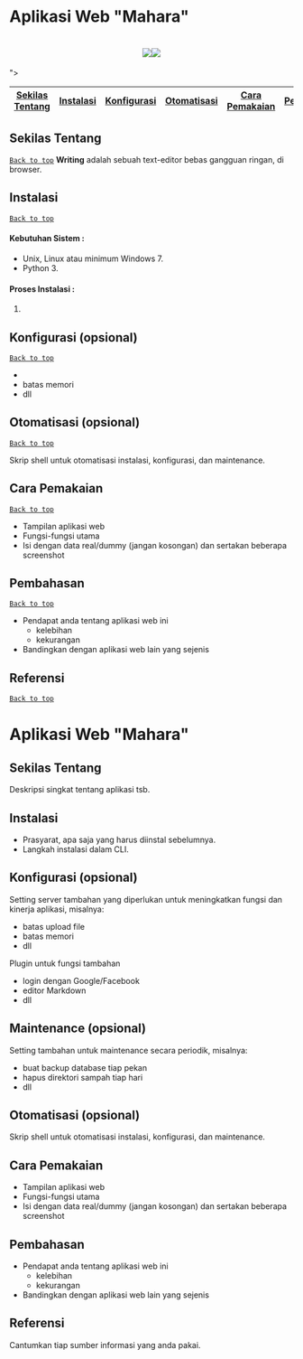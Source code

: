 # Aplikasi Web "Mahara"

<h1 align="center"><img src="<h1 align="center"><img src="https://1.bp.blogspot.com/-3za0XKJuLSc/WNfUgBtwwFI/AAAAAAAAGiQ/ADAfpkEiUn0w6FHDjMpt-i3PzYyMBtNQQCLcB/s1600/1.png"></h1>"></h1>

[Sekilas Tentang](#sekilas-tentang) | [Instalasi](#instalasi) | [Konfigurasi](#konfigurasi) | [Otomatisasi](#otomatisasi) | [Cara Pemakaian](#cara-pemakaian) | [Pembahasan](#pembahasan) | [Referensi](#referensi)
:---:|:---:|:---:|:---:|:---:|:---:|:---:

## Sekilas Tentang
[`Back to top`](#)
**Writing** adalah sebuah text-editor bebas gangguan ringan, di browser.


## Instalasi
[`Back to top`](#)

#### Kebutuhan Sistem :
- Unix, Linux atau minimum Windows 7.
- Python 3.

#### Proses Instalasi :
1. 

## Konfigurasi (opsional)
[`Back to top`](#)

- 
- batas memori
- dll


## Otomatisasi (opsional)
[`Back to top`](#)

Skrip shell untuk otomatisasi instalasi, konfigurasi, dan maintenance.


## Cara Pemakaian
[`Back to top`](#)

- Tampilan aplikasi web
- Fungsi-fungsi utama
- Isi dengan data real/dummy (jangan kosongan) dan sertakan beberapa screenshot


## Pembahasan
[`Back to top`](#)

- Pendapat anda tentang aplikasi web ini
    - kelebihan
    - kekurangan
- Bandingkan dengan aplikasi web lain yang sejenis


## Referensi
[`Back to top`](#)
# Aplikasi Web "Mahara"
## Sekilas Tentang

Deskripsi singkat tentang aplikasi tsb.


## Instalasi

- Prasyarat, apa saja yang harus diinstal sebelumnya.
- Langkah instalasi dalam CLI.


## Konfigurasi (opsional)

Setting server tambahan yang diperlukan untuk meningkatkan fungsi dan kinerja aplikasi, misalnya:
- batas upload file
- batas memori
- dll

Plugin untuk fungsi tambahan
- login dengan Google/Facebook
- editor Markdown
- dll


##  Maintenance (opsional)

Setting tambahan untuk maintenance secara periodik, misalnya:
- buat backup database tiap pekan
- hapus direktori sampah tiap hari
- dll


## Otomatisasi (opsional)

Skrip shell untuk otomatisasi instalasi, konfigurasi, dan maintenance.


## Cara Pemakaian

- Tampilan aplikasi web
- Fungsi-fungsi utama
- Isi dengan data real/dummy (jangan kosongan) dan sertakan beberapa screenshot


## Pembahasan

- Pendapat anda tentang aplikasi web ini
    - kelebihan
    - kekurangan
- Bandingkan dengan aplikasi web lain yang sejenis


## Referensi

Cantumkan tiap sumber informasi yang anda pakai.
